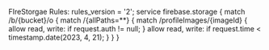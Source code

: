 FIreStorgae Rules:
rules_version = '2';
service firebase.storage {
match /b/{bucket}/o {
match /{allPaths=\*\*} {
match /profileImages/{imageId} {
allow read, write: if request.auth != null;
}
allow read, write: if
request.time < timestamp.date(2023, 4, 21);
}
}
}
